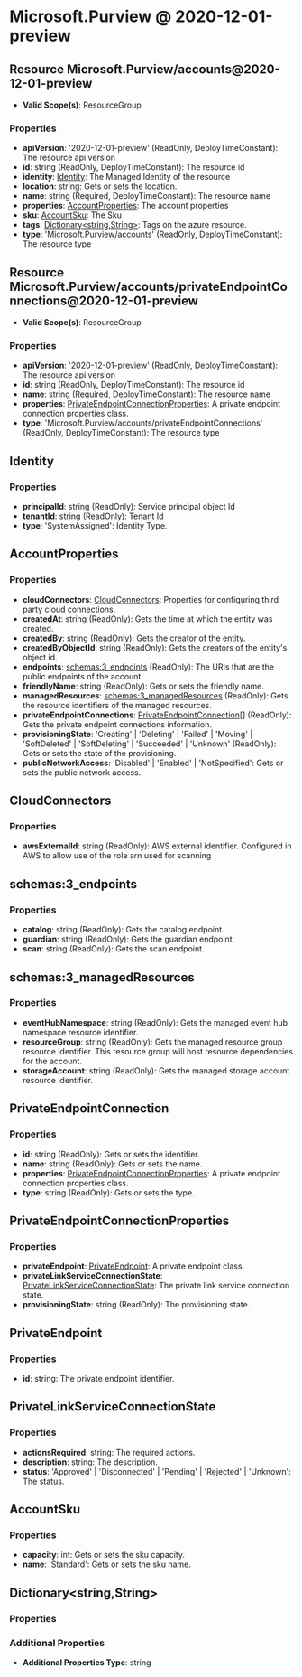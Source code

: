 # Microsoft.Purview @ 2020-12-01-preview

## Resource Microsoft.Purview/accounts@2020-12-01-preview
* **Valid Scope(s)**: ResourceGroup
### Properties
* **apiVersion**: '2020-12-01-preview' (ReadOnly, DeployTimeConstant): The resource api version
* **id**: string (ReadOnly, DeployTimeConstant): The resource id
* **identity**: [Identity](#identity): The Managed Identity of the resource
* **location**: string: Gets or sets the location.
* **name**: string (Required, DeployTimeConstant): The resource name
* **properties**: [AccountProperties](#accountproperties): The account properties
* **sku**: [AccountSku](#accountsku): The Sku
* **tags**: [Dictionary<string,String>](#dictionarystringstring): Tags on the azure resource.
* **type**: 'Microsoft.Purview/accounts' (ReadOnly, DeployTimeConstant): The resource type

## Resource Microsoft.Purview/accounts/privateEndpointConnections@2020-12-01-preview
* **Valid Scope(s)**: ResourceGroup
### Properties
* **apiVersion**: '2020-12-01-preview' (ReadOnly, DeployTimeConstant): The resource api version
* **id**: string (ReadOnly, DeployTimeConstant): The resource id
* **name**: string (Required, DeployTimeConstant): The resource name
* **properties**: [PrivateEndpointConnectionProperties](#privateendpointconnectionproperties): A private endpoint connection properties class.
* **type**: 'Microsoft.Purview/accounts/privateEndpointConnections' (ReadOnly, DeployTimeConstant): The resource type

## Identity
### Properties
* **principalId**: string (ReadOnly): Service principal object Id
* **tenantId**: string (ReadOnly): Tenant Id
* **type**: 'SystemAssigned': Identity Type.

## AccountProperties
### Properties
* **cloudConnectors**: [CloudConnectors](#cloudconnectors): Properties for configuring third party cloud connections.
* **createdAt**: string (ReadOnly): Gets the time at which the entity was created.
* **createdBy**: string (ReadOnly): Gets the creator of the entity.
* **createdByObjectId**: string (ReadOnly): Gets the creators of the entity's object id.
* **endpoints**: [schemas:3_endpoints](#schemas3endpoints) (ReadOnly): The URIs that are the public endpoints of the account.
* **friendlyName**: string (ReadOnly): Gets or sets the friendly name.
* **managedResources**: [schemas:3_managedResources](#schemas3managedresources) (ReadOnly): Gets the resource identifiers of the managed resources.
* **privateEndpointConnections**: [PrivateEndpointConnection](#privateendpointconnection)[] (ReadOnly): Gets the private endpoint connections information.
* **provisioningState**: 'Creating' | 'Deleting' | 'Failed' | 'Moving' | 'SoftDeleted' | 'SoftDeleting' | 'Succeeded' | 'Unknown' (ReadOnly): Gets or sets the state of the provisioning.
* **publicNetworkAccess**: 'Disabled' | 'Enabled' | 'NotSpecified': Gets or sets the public network access.

## CloudConnectors
### Properties
* **awsExternalId**: string (ReadOnly): AWS external identifier.
Configured in AWS to allow use of the role arn used for scanning

## schemas:3_endpoints
### Properties
* **catalog**: string (ReadOnly): Gets the catalog endpoint.
* **guardian**: string (ReadOnly): Gets the guardian endpoint.
* **scan**: string (ReadOnly): Gets the scan endpoint.

## schemas:3_managedResources
### Properties
* **eventHubNamespace**: string (ReadOnly): Gets the managed event hub namespace resource identifier.
* **resourceGroup**: string (ReadOnly): Gets the managed resource group resource identifier. This resource group will host resource dependencies for the account.
* **storageAccount**: string (ReadOnly): Gets the managed storage account resource identifier.

## PrivateEndpointConnection
### Properties
* **id**: string (ReadOnly): Gets or sets the identifier.
* **name**: string (ReadOnly): Gets or sets the name.
* **properties**: [PrivateEndpointConnectionProperties](#privateendpointconnectionproperties): A private endpoint connection properties class.
* **type**: string (ReadOnly): Gets or sets the type.

## PrivateEndpointConnectionProperties
### Properties
* **privateEndpoint**: [PrivateEndpoint](#privateendpoint): A private endpoint class.
* **privateLinkServiceConnectionState**: [PrivateLinkServiceConnectionState](#privatelinkserviceconnectionstate): The private link service connection state.
* **provisioningState**: string (ReadOnly): The provisioning state.

## PrivateEndpoint
### Properties
* **id**: string: The private endpoint identifier.

## PrivateLinkServiceConnectionState
### Properties
* **actionsRequired**: string: The required actions.
* **description**: string: The description.
* **status**: 'Approved' | 'Disconnected' | 'Pending' | 'Rejected' | 'Unknown': The status.

## AccountSku
### Properties
* **capacity**: int: Gets or sets the sku capacity.
* **name**: 'Standard': Gets or sets the sku name.

## Dictionary<string,String>
### Properties
### Additional Properties
* **Additional Properties Type**: string

